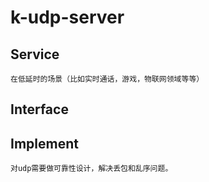 # k-udp-server

## Service
    在低延时的场景（比如实时通话，游戏，物联网领域等等）
## Interface

## Implement
    对udp需要做可靠性设计，解决丢包和乱序问题。
